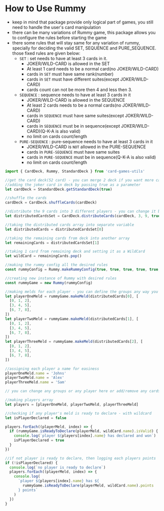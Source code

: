 # How to Use Rummy

- keep in mind that package provide only logical part of games, you still need to handle the user's card manipulation
- there can be many variations of Rummy game, this package allows you to configure the rules before starting the game
- there some rules that will stay same for any variation of rummy, specially for deciding the valid SET, SEQUENCE and PURE_SEQUENCE. those fixed rules are given below:
  - `SET` : set needs to have at least 3 cards in it.
    - JOKER/WILD-CARD is allowed in the SET
    - At least 1 card needs to be a normal card(no JOKER/WILD-CARD)
    - cards in `SET` must have same rank(number)
    - cards in `SET` must have different suites(except JOKER/WILD-CARD)
    - cards count can not be more then 4 and less then 3.
  - `SEQUENCE` : sequence needs to have at least 3 cards in it
    - JOKER/WILD-CARD is allowed in the SEQUENCE
    - At least 2 cards needs to be a normal cards(no JOKER/WILD-CARD)
    - cards in `SEQUENCE` must have same suites(except JOKER/WILD-CARD)
    - cards in `SEQUENCE` must be in sequence(except JOKER/WILD-CARD)(Q-K-A is also valid)
    - no limit on cards count/length
  - `PURE-SEQUENCE` : pure-sequence needs to have at least 3 cards in it
    - JOKER/WILD-CARD is `NOT` allowed in the PURE-SEQUENCE
    - cards in `PURE-SEQUENCE` must have same suites
    - cards in `PURE-SEQUENCE` must be in sequence(Q-K-A is also valid)
    - no limit on cards count/length

```javascript
import { CardDeck, Rummy, StandardDeck } from 'card-games-utils'

//get the card deck(52 card) - you can merge 2 deck if you want more cards
//adding the joker card in deck by passing true as a parameter
let cardDeck = StandardDeck.getStandardDeck(true)

//shuffle the cards
cardDeck = CardDeck.shuffleCards(cardDeck)

//distribute the 9 cards into 3 different players - you can change it based on your requirement
let distributedCardsSet = CardDeck.distributeCards(cardDeck, 3, 9, true)

//taking the distributed cards array into separate variable
let distributedCards = distributedCardsSet[0]

//taking the remaining cards from deck into another array
let remainingCards = distributedCardsSet[1]

//taking 1 card from remaining deck and setting it as a WildCard
let wildCard = remainingCards.pop()

//making the rummy config all the desired rules
const rummyConfig = Rummy.makeRummyConfig(true, true, true, true, true, 9)

//creating new instance of Rummy with desired rules
const rummyGame = new Rummy(rummyConfig)

//making melds for each player - you can define the groups any way you want
let playerOneMeld = rummyGame.makeMeld(distributedCards[0], [
  [0, 1, 2],
  [3, 4, 5],
  [6, 7, 8],
])
let playerTwoMeld = rummyGame.makeMeld(distributedCards[1], [
  [0, 1, 2],
  [3, 4, 5],
  [6, 7, 8],
])
let playerThreeMeld = rummyGame.makeMeld(distributedCards[2], [
  [0, 1, 2],
  [3, 4, 5],
  [6, 7, 8],
])

//assigning each player a name for easiness
playerOneMeld.name = 'Johns'
playerTwoMeld.name = 'Alex'
playerThreeMeld.name = 'Sam'

// you can change any groups or any player here or add/remove any cards from them in order to make a proper meld that can be declare

//making players array
let players = [playerOneMeld, playerTwoMeld, playerThreeMeld]

//checking if any player's meld is ready to declare - with wildcard
let isPlayerDeclared = false

players.forEach((playerMeld, index) => {
  if (rummyGame.isReadyToDeclare(playerMeld, wildCard.name).isValid) {
    console.log(`player ${players[index].name} has declared and won`)
    isPlayerDeclared = true
  }
})

//if not player is ready to declare, then logging each players points
if (!isPlayerDeclared) {
  console.log(`no player is ready to declare`)
  players.forEach((playerMeld, index) => {
    console.log(
      `player ${players[index].name} has ${
        rummyGame.isReadyToDeclare(playerMeld, wildCard.name).points
      } points`
    )
  })
}
```
